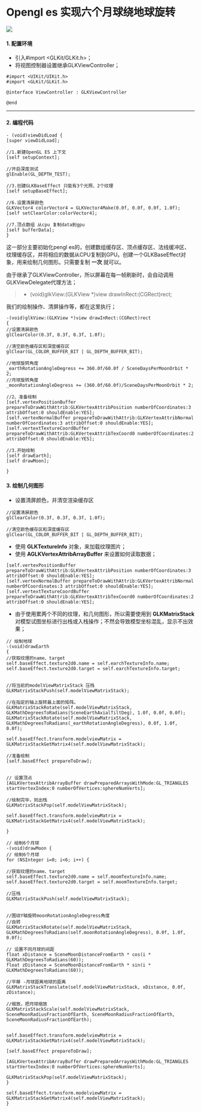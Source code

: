 # Opengl es 实现六个月球绕地球旋转

![](https://upload-images.jianshu.io/upload_images/8533386-ad5d48e56ec2edcf.gif?imageMogr2/auto-orient/strip)

#### 1. 配置环境
- 引入#import <GLKit/GLKit.h>；
- 将视图控制器设置继承GLKViewController；
```
#import <UIKit/UIKit.h>
#import <GLKit/GLKit.h>

@interface ViewController : GLKViewController

@end
```
---
#### 2. 编程代码
```
- (void)viewDidLoad {
[super viewDidLoad];

//1.新建OpenGL ES 上下文
[self setupContext];

//开启深度测试
glEnable(GL_DEPTH_TEST);

//3.创建GLKBaseEffect 只能有3个光照、2个纹理
[self setupBaseEffect];

//6.设置清屏颜色
GLKVector4 colorVector4 = GLKVector4Make(0.0f, 0.0f, 0.0f, 1.0f);
[self setClearColor:colorVector4];

//7.顶点数组 从cpu 复制data到gpu
[self bufferData];
}
```

这一部分主要初始化pengl es的，创建数组缓存区、顶点缓存区、法线缓冲区、纹理缓存区，并将相应的数据从CPU复制到GPU。创建一个GLKBaseEffect对象，用来绘制几何图形。只需要复制 **一次** 就可以。

由于继承了GLKViewController，所以屏幕在每一帧刷新时，会自动调用GLKViewDelegate代理方法；
> - (void)glkView:(GLKView *)view drawInRect:(CGRect)rect;

我们的绘制操作、清屏操作等，都在这里执行；

```
-(void)glkView:(GLKView *)view drawInRect:(CGRect)rect
{
//设置清屏颜色
glClearColor(0.3f, 0.3f, 0.3f, 1.0f);

//清空颜色缓存区和深度缓存区
glClear(GL_COLOR_BUFFER_BIT | GL_DEPTH_BUFFER_BIT);

//地球旋转角度
_earthRotationAngleDegress += 360.0f/60.0f / SceneDaysPerMoonOrbit * 2;
//月球旋转角度
_moonRotationAngleDegress += (360.0f/60.0f)/SceneDaysPerMoonOrbit * 2;

//2、准备绘制
[self.vertexPositionBuffer prepareToDrawWithAttrib:GLKVertexAttribPosition numberOfCoordinates:3 attribOffset:0 shouldEnable:YES];
[self.vertexNormalBuffer prepareToDrawWithAttrib:GLKVertexAttribNormal numberOfCoordinates:3 attribOffset:0 shouldEnable:YES];
[self.vertextTextureCoordBuffer prepareToDrawWithAttrib:GLKVertexAttribTexCoord0 numberOfCoordinates:2 attribOffset:0 shouldEnable:YES];

//3.开始绘制
[self drawEarth];
[self drawMoon];

}
```

#### 3. 绘制几何图形
- 设置清屏颜色，并清空渲染缓存区
```
//设置清屏颜色
glClearColor(0.3f, 0.3f, 0.3f, 1.0f);

//清空颜色缓存区和深度缓存区
glClear(GL_COLOR_BUFFER_BIT | GL_DEPTH_BUFFER_BIT);
```
- 使用 **GLKTextureInfo** 对象，来加载纹理图片；
- 使用 **AGLKVertexAttribArrayBuffer** 来设置如何读取数据；
```
[self.vertexPositionBuffer prepareToDrawWithAttrib:GLKVertexAttribPosition numberOfCoordinates:3 attribOffset:0 shouldEnable:YES];
[self.vertexNormalBuffer prepareToDrawWithAttrib:GLKVertexAttribNormal numberOfCoordinates:3 attribOffset:0 shouldEnable:YES];
[self.vertextTextureCoordBuffer prepareToDrawWithAttrib:GLKVertexAttribTexCoord0 numberOfCoordinates:2 attribOffset:0 shouldEnable:YES];
```
- 由于使用累两个不同的纹理，和几何图形，所以需要使用到 **GLKMatrixStack** 对模型试图坐标进行出栈或入栈操作；不然会导致模型坐标混乱，显示不出效果；
```
// 绘制地球
-(void)drawEarth
{
//获取纹理的name、target
self.baseEffect.texture2d0.name = self.earchTextureInfo.name;
self.baseEffect.texture2d0.target = self.earchTextureInfo.target;


//将当前的modelViewMatrixStack 压栈
GLKMatrixStackPush(self.modelViewMatrixStack);

//在指定的轴上旋转最上面的矩阵。
GLKMatrixStackRotate(self.modelViewMatrixStack, GLKMathDegreesToRadians(SceneEarthAxialTiltDeg), 1.0f, 0.0f, 0.0f);
GLKMatrixStackRotate(self.modelViewMatrixStack, GLKMathDegreesToRadians(_earthRotationAngleDegress), 0.0f, 1.0f, 0.0f);

self.baseEffect.transform.modelviewMatrix = GLKMatrixStackGetMatrix4(self.modelViewMatrixStack);

//准备绘制
[self.baseEffect prepareToDraw];


// 设置顶点
[AGLKVertexAttribArrayBuffer drawPreparedArraysWithMode:GL_TRIANGLES startVertexIndex:0 numberOfVertices:sphereNumVerts];

//绘制完毕，则出栈
GLKMatrixStackPop(self.modelViewMatrixStack);

self.baseEffect.transform.modelviewMatrix = GLKMatrixStackGetMatrix4(self.modelViewMatrixStack);

}

// 绘制6个月球
-(void)drawMoon {
// 绘制6个月球
for (NSInteger i=0; i<6; i++) {

//获取纹理的name、target
self.baseEffect.texture2d0.name = self.moomTextureInfo.name;
self.baseEffect.texture2d0.target = self.moomTextureInfo.target;

//压栈
GLKMatrixStackPush(self.modelViewMatrixStack);


//围绕Y轴旋转moonRotationAngleDegress角度
//自转
GLKMatrixStackRotate(self.modelViewMatrixStack, GLKMathDegreesToRadians(self.moonRotationAngleDegress), 0.0f, 1.0f, 0.0f);

// 设置不同月球的间距
float xDistance = SceneMoonDistanceFromEarth * cos(i * GLKMathDegreesToRadians(60));
float zDistance = SceneMoonDistanceFromEarth * sin(i * GLKMathDegreesToRadians(60));

//平移 -月球距离地球的距离
GLKMatrixStackTranslate(self.modelViewMatrixStack, xDistance, 0.0f, zDistance);

//缩放，把月球缩放
GLKMatrixStackScale(self.modelViewMatrixStack, SceneMoonRadiusFractionOfEarth, SceneMoonRadiusFractionOfEarth, SceneMoonRadiusFractionOfEarth);


self.baseEffect.transform.modelviewMatrix = GLKMatrixStackGetMatrix4(self.modelViewMatrixStack);

[self.baseEffect prepareToDraw];

[AGLKVertexAttribArrayBuffer drawPreparedArraysWithMode:GL_TRIANGLES startVertexIndex:0 numberOfVertices:sphereNumVerts];

GLKMatrixStackPop(self.modelViewMatrixStack);
}

self.baseEffect.transform.modelviewMatrix = GLKMatrixStackGetMatrix4(self.modelViewMatrixStack);
}
```
